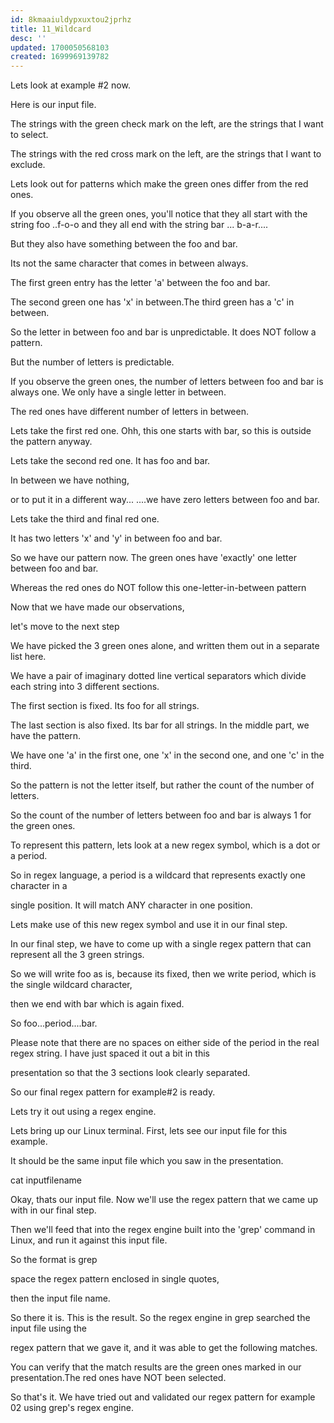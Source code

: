 ```yaml
---
id: 8kmaaiuldypxuxtou2jprhz
title: 11_Wildcard
desc: ''
updated: 1700050568103
created: 1699969139782
---
```

Lets look at example #2 now.

Here is our input file.

The strings with the green check mark on the left, are the strings that I want to select.

The strings with the red cross mark on the left, are the strings that I want to exclude.

Lets look out for patterns which make the green ones differ from the red ones.

If you observe all the green ones, you'll notice that they all start with the string foo ..f-o-o and they all end with the string bar ... b-a-r....

But they also have something between the foo and bar.

Its not the same character that comes in between always.

The first green entry has the letter 'a' between the foo and bar.

The second green one has 'x' in between.The third green has a 'c' in between.

So the letter in between foo and bar is unpredictable. It does NOT follow a pattern.

But the number of letters is predictable.

If you observe the green ones, the number of letters between foo and bar is always one. We only have a single letter in between.

The red ones have different number of letters in between.

Lets take the first red one. Ohh, this one starts with bar, so this is outside the pattern anyway.

Lets take the second red one. It has foo and bar.

In between we have nothing,

or to put it in a different way... ....we have zero letters between foo and bar.

Lets take the third and final red one.

It has two letters 'x' and 'y' in between foo and bar.

So we have our pattern now. The green ones have 'exactly' one letter between foo and bar.

Whereas the red ones do NOT follow this one-letter-in-between pattern

Now that we have made our observations,

let's move to the next step

We have picked the 3 green ones alone, and written them out in a separate list here.

We have a pair of imaginary dotted line vertical separators which divide each string into 3 different sections.

The first section is fixed. Its foo for all strings.

The last section is also fixed. Its bar for all strings. In the middle part, we have the pattern.

We have one 'a' in the first one, one 'x' in the second one, and one 'c' in the third.

So the pattern is not the letter itself, but rather the count of the number of letters.

So the count of the number of letters between foo and bar is always 1 for the green ones.

To represent this pattern, lets look at a new regex symbol, which is a dot or a period.

So in regex language, a period is a wildcard that represents exactly one character in a

single position. It will match ANY character in one position.

Lets make use of this new regex symbol and use it in our final step.

In our final step, we have to come up with a single regex pattern that can represent all the 3 green strings.

So we will write foo as is, because its fixed, then we write period, which is the single wildcard character,

then we end with bar which is again fixed.

So foo...period....bar.

Please note that there are no spaces on either side of the period in the real regex string. I have just spaced it out a bit in this

presentation so that the 3 sections look clearly separated.

So our final regex pattern for example#2 is ready.

Lets try it out using a regex engine.

Lets bring up our Linux terminal. First, lets see our input file for this example.

It should be the same input file which you saw in the presentation.

cat inputfilename

Okay, thats our input file. Now we'll use the regex pattern that we came up with in our final step.

Then we'll feed that into the regex engine built into the 'grep' command in Linux, and run it against this input file.

So the format is grep

space the regex pattern enclosed in single quotes,

then the input file name.

So there it is. This is the result. So the regex engine in grep searched the input file using the

regex pattern that we gave it, and it was able to get the following matches.

You can verify that the match results are the green ones marked in our presentation.The red ones have NOT been selected.

So that's it. We have tried out and validated our regex pattern for example 02 using grep's regex engine.